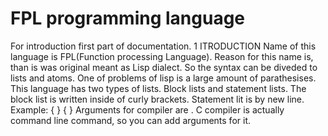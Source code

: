 # FPL programming language
For introduction first part of documentation.
1 ITRODUCTION
Name of this language is FPL(Function processing Language). Reason for this name is, than is was original meant as Lisp dialect. So the syntax can be diveded to lists and atoms. One of problems of lisp is a large amount of parathesises. This language has two types of lists. Block lists and statement lists. The block list is written inside of curly brackets. Statement lit is by new line.
Example:
{ <statement list>}
{
 <statement list>
 <statement list>
}
Arguments for compiler are <project directory><C compiler><output file>.
C compiler is actually command line command, so you can add arguments for it.
